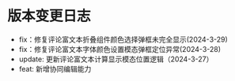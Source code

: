 # 版本变更日志

-   fix：修复评论富文本折叠组件颜色选择弹框未完全显示(2024-3-29)
-   fix：修复评论富文本字体颜色设置模态弹框定位异常(2024-3-28)
-   update: 更新评论富文本计算显示模态位置逻辑（2024-3-27）
-   feat: 新增协同编辑能力
